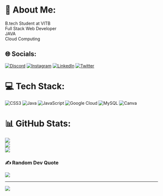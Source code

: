 # 💫 About Me:
B.tech Student at VITB<br>Full Stack Web Developer<br>JAVA <br>Cloud Computing


## 🌐 Socials:
[![Discord](https://img.shields.io/badge/Discord-%237289DA.svg?logo=discord&logoColor=white)](https://discord.gg/smarika_17#2715) [![Instagram](https://img.shields.io/badge/Instagram-%23E4405F.svg?logo=Instagram&logoColor=white)](https://instagram.com/smarika17_) [![LinkedIn](https://img.shields.io/badge/LinkedIn-%230077B5.svg?logo=linkedin&logoColor=white)](https://linkedin.com/in/https://www.linkedin.com/in/smarika-malviya-288677227/) [![Twitter](https://img.shields.io/badge/Twitter-%231DA1F2.svg?logo=Twitter&logoColor=white)](https://twitter.com/smarika_17) 

# 💻 Tech Stack:
![CSS3](https://img.shields.io/badge/css3-%231572B6.svg?style=for-the-badge&logo=css3&logoColor=white) ![Java](https://img.shields.io/badge/java-%23ED8B00.svg?style=for-the-badge&logo=java&logoColor=white) ![JavaScript](https://img.shields.io/badge/javascript-%23323330.svg?style=for-the-badge&logo=javascript&logoColor=%23F7DF1E) ![Google Cloud](https://img.shields.io/badge/Google%20Cloud-%234285F4.svg?style=for-the-badge&logo=google-cloud&logoColor=white) ![MySQL](https://img.shields.io/badge/mysql-%2300f.svg?style=for-the-badge&logo=mysql&logoColor=white) ![Canva](https://img.shields.io/badge/Canva-%2300C4CC.svg?style=for-the-badge&logo=Canva&logoColor=white)
# 📊 GitHub Stats:
![](https://github-readme-stats.vercel.app/api?username=smarika17&theme=dark&hide_border=false&include_all_commits=false&count_private=false)<br/>
![](https://github-readme-streak-stats.herokuapp.com/?user=smarika17&theme=dark&hide_border=false)<br/>
![](https://github-readme-stats.vercel.app/api/top-langs/?username=smarika17&theme=dark&hide_border=false&include_all_commits=false&count_private=false&layout=compact)

### ✍️ Random Dev Quote
![](https://quotes-github-readme.vercel.app/api?type=horizontal&theme=dark)

---
[![](https://visitcount.itsvg.in/api?id=smarika17&icon=0&color=0)](https://visitcount.itsvg.in)

<!-- Proudly created with GPRM ( https://gprm.itsvg.in ) -->
